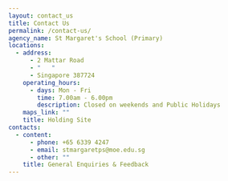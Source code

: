 ```yaml
---
layout: contact_us
title: Contact Us
permalink: /contact-us/
agency_name: St Margaret's School (Primary)
locations:
  - address:
      - 2 Mattar Road
      - "   "
      - Singapore 387724
    operating_hours:
      - days: Mon - Fri
        time: 7.00am - 6.00pm
        description: Closed on weekends and Public Holidays
    maps_link: ""
    title: Holding Site
contacts:
  - content:
      - phone: +65 6339 4247
      - email: stmargaretps@moe.edu.sg
      - other: ""
    title: General Enquiries & Feedback
---
```

